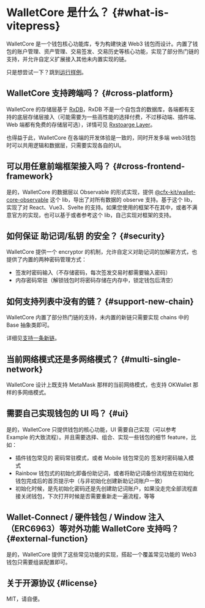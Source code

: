 # WalletCore 是什么？ {#what-is-vitepress}

WalletCore 是一个钱包核心功能库，专为构建快速 Web3 钱包而设计。内置了钱包的账户管理、资产管理、交易签发、交易历史等核心功能，实现了部分热门链的支持，并允许自定义扩展接入其他未内置实现的链。

只是想尝试一下？跳到[运行样例](./getting-started)。


## WalletCore 支持跨端吗？ {#cross-platform}

WalletCore 的存储层基于 [RxDB](https://rxdb.info/)，RxDB 不是一个自包含的数据库，各端都有支持的底层存储层接入（可能需要为一些高性能的选择付费，不过移动端、插件端、Web 端都有免费的存储层可选），详情可见 [Rxstoarge Layer](https://rxdb.info/rx-storage.html)。

也得益于此，WalletCore 在各端的开发体验是一致的，同时开发多端 web3钱包 时可以共用逻辑和数据层，只需要实现各自的UI。


## 可以用任意前端框架接入吗？ {#cross-frontend-framework}

是的，WalletCore 的数据层以 Observable 的形式实现，提供 [@cfx-kit/wallet-core-observable]() 这个 lib，导出了对所有数据的 observe 支持。基于这个 lib，实现了对 React、Vue3、Svelte 的支持。如果您使用的框架不在其中，或者不满意官方的实现，也可以基于或者参考这个 lib，自己实现对框架的支持。


## 如何保证 助记词/私钥 的安全？ {#security}

WalletCore 提供一个 encryptor 的机制，允许自定义对助记词的加解密方式，也提供了内置的两种密码管理方式：

- 签发时密码输入（不存储密码，每次签发交易时都需要输入密码）
- 内存密码常驻（解锁钱包时将密码存储在内存中，锁定钱包后清空）


## 如何支持列表中没有的链？ {#support-new-chain}

WalletCore 内置了部分热门链的支持，未内置的新链只需要实现 chains 中的 Base 抽象类即可。

详细见[支持一条新链](../extend)。

## 当前网络模式还是多网络模式？ {#multi-single-network}

WalletCore 设计上既支持 MetaMask 那样的当前网络模式，也支持 OKWallet 那样的多网络模式。

## 需要自己实现钱包的 UI 吗？ {#ui}

是的，WalletCore 只提供钱包的核心功能，UI 需要自己实现（可以参考 Example 的大致流程）。并且需要选择、组合、实现一些钱包的细节 feature，比如：
- 插件钱包常见的 密码常驻模式，或者 Mobile 钱包常见的 签发时密码输入模式
- Rainbow 钱包式的初始化即备份助记词，或者将助记词备份流程放在初始化钱包完成后的首页提示中（与非初始化创建新助记词账户一致）
- 初始化时候，是先初始化密码还是先创建助记词账户，如果没走完全部流程直接关闭钱包，下次打开时候是否需要重新走一遍流程，等等


## Wallet-Connect / 硬件钱包 / Window 注入（ERC6963）等对外功能 WalletCore 支持吗？ {#external-function}

是的，WalletCore 提供了这些常见功能的实现，搭起一个覆盖常见功能的 Web3 钱包只需要组装配置即可。


## 关于开源协议 {#license}

MIT，请自便。